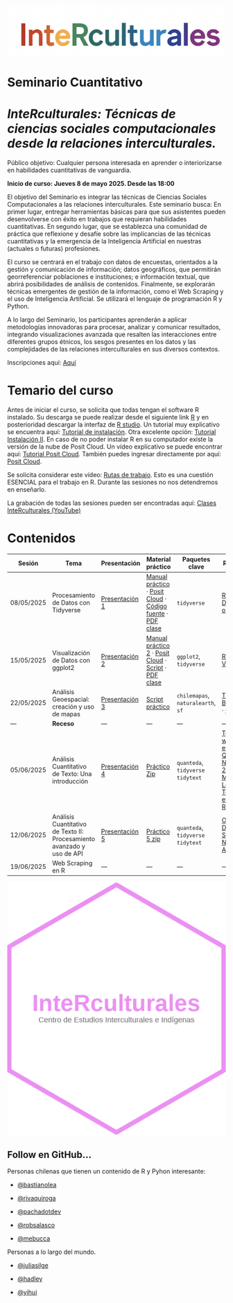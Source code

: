 ![](img/interculturales2.png)

# Seminario Cuantitativo

# ***InteRculturales:** Técnicas de ciencias sociales computacionales desde la relaciones interculturales.*

Público objetivo: Cualquier persona interesada en aprender o interiorizarse en habilidades cuantitativas de vanguardia.

**Inicio de curso: Jueves 8 de mayo 2025. Desde las 18:00**

El objetivo del Seminario es integrar las técnicas de Ciencias Sociales Computacionales a las relaciones interculturales. Este seminario busca: En primer lugar, entregar herramientas básicas para que sus asistentes pueden desenvolverse con éxito en trabajos que requieran habilidades cuantitativas. En segundo lugar, que se establezca una comunidad de práctica que reflexione y desafíe sobre las implicancias de las técnicas cuantitativas y la emergencia de la Inteligencia Artificial en nuestras (actuales o futuras) profesiones.

El curso se centrará en el trabajo con datos de encuestas, orientados a la gestión y comunicación de información; datos geográficos, que permitirán georreferenciar poblaciones e instituciones; e información textual, que abrirá posibilidades de análisis de contenidos. Finalmente, se explorarán técnicas emergentes de gestión de la información, como el Web Scraping y el uso de Inteligencia Artificial. Se utilizará el lenguaje de programación R y Python.

A lo largo del Seminario, los participantes aprenderán a aplicar metodologías innovadoras para procesar, analizar y comunicar resultados, integrando visualizaciones avanzada que resalten las interacciones entre diferentes grupos étnicos, los sesgos presentes en los datos y las complejidades de las relaciones interculturales en sus diversos contextos.

Inscripciones aquí: [Aquí](https://forms.cloud.microsoft/r/10cuEygf00)

# Temario del curso

Antes de iniciar el curso, se solicita que todas tengan el software R instalado. Su descarga se puede realizar desde el siguiente link [R](https://cran.r-project.org/bin/windows/base/) y en posterioridad descargar la interfaz de [R studio](https://posit.co/download/rstudio-desktop/). Un tutorial muy explicativo se encuentra aquí: [Tutorial de instalación](https://www.youtube.com/watch?v=RtkCAKXsVbw&t=204s). Otra excelente opción: [Tutorial Instalación II](https://bastianolea.rbind.io/blog/r_introduccion/instalar_r/). En caso de no poder instalar R en su computador existe la versión de la nube de Posit Cloud. Un vídeo explicativo se puede encontrar aquí: [Tutorial Posit Cloud](https://www.youtube.com/watch?v=hZuCmgoSGzM). También puedes ingresar directamente por aquí: [Posit Cloud](https://posit.cloud/).

Se solicita considerar este vídeo: [Rutas de trabajo](https://www.youtube.com/watch?v=gWcmdA_uGVY). Esto es una cuestión ESENCIAL para el trabajo en R. Durante las sesiones no nos detendremos en enseñarlo.

La grabación de todas las sesiones pueden ser encontradas aquí: [Clases InteRculturales (YouTube)](https://youtube.com/playlist?list=PL8V8dGNnJoBQUQ0lXLNRAtuDXb3UCZ9NX&si=Q6AmGrO4gpyabDlW)

# Contenidos

| **Sesión** | **Tema**                                                               | **Presentación**                                                                                                     | **Material práctico**                                                                                                                                                                                                                                                                                                                                                        | **Paquetes clave**                 | **Referencias**                                                                                                                                                                                                                                                                                                                                                                                                                                                           |
|---------|---------|---------|---------------|---------|---------------------|
| 08/05/2025 | Procesamiento de Datos con Tidyverse                                   | [Presentación 1](https://centrociir.github.io/interculturales/clases/clase1/pres/presentacion-1.html)                | [Manual práctico](https://centrociir.github.io/interculturales/clases/clase1/clase_1.html) · [Posit Cloud](https://posit.cloud/content/10310196) · [Código fuente](https://github.com/centrociir/interculturales/blob/main/clases/clase1/practico/practico_1.R) · [PDF clase](https://github.com/centrociir/interculturales/blob/main/clases/clase1/interculturales_1.pdf)   | `tidyverse`                        | [R4DS - Datos ordenados](https://r4ds.had.co.nz/tidy-data.html)                                                                                                                                                                                                                                                                                                                                                                                                           |
| 15/05/2025 | Visualización de Datos con ggplot2                                     | [Presentación 2](https://centrociir.github.io/interculturales/clases/clase2/presentacion/presentacion-2.html)        | [Manual práctico 2](https://centrociir.github.io/interculturales/clases/clase2/practico/practico2.html) · [Posit Cloud](https://posit.cloud/content/10365718) · [Script](https://github.com/centrociir/interculturales/blob/main/clases/clase2/script_practico.R) · [PDF clase](https://github.com/centrociir/interculturales/blob/main/clases/clase2/interculturales_2.pdf) | `ggplot2`, `tidyverse`             | [R4DS - Visualización](https://r4ds.had.co.nz/data-visualisation.html)                                                                                                                                                                                                                                                                                                                                                                                                    |
| 22/05/2025 | Análisis Geoespacial: creación y uso de mapas                          | [Presentación 3](https://centrociir.github.io/interculturales/clases/clase3/presentacion/presentacion_clase3.html)   | [Script práctico](https://github.com/centrociir/interculturales/blob/main/clases/clase3/practico/codigo_practico3.R)                                                                                                                                                                                                                                                         | `chilemapas`, `naturalearth`, `sf` | [Tutorial Bastián Olea](https://rpubs.com/bastimapache/mapa_urbano_rm) · [ChileMapas](https://github.com/juanmiguelsr/chilemapas)                                                                                                                                                                                                                                                                                                                                         |
| —          | **Receso**                                                             | —                                                                                                                    | —                                                                                                                                                                                                                                                                                                                                                                            | —                                  | —                                                                                                                                                                                                                                                                                                                                                                                                                                                                         |
| 05/06/2025 | Análisis Cuantitativo de Texto: Una introducción                       | [Presentación 4](https://github.com/centrociir/interculturales/blob/main/clases/clase5/presentacion2/clase5_pdf.pdf) | [Práctico Zip](https://github.com/centrociir/interculturales/blob/main/clases/clase5/practico/practico-comprimido.zip)                                                                                                                                                                                                                                                       | `quanteda`, `tidyverse` `tidytext` | [Text Mining with R](https://www.tidytextmining.com) · [Hou et al. 2025](https://journals.sagepub.com/doi/10.1177/2057150X241306780) · [Quanteda](https://quanteda.io/) · [Nguyen et al. 2020](https://www.frontiersin.org/journals/artificial-intelligence/articles/10.3389/frai.2020.00062/full) · [Machine Learning in Text](https://smltar.com) · [David et al. 2012](https://www.cs.columbia.edu/~blei/papers/Blei2012.pdf) · [Riva Quiroga](https://rivaquiroga.cl) |
| 12/06/2025 | Análisis Cuantitativo de Texto II: Procesamiento avanzado y uso de API | [Presentación 5](https://centrociir.github.io/interculturales/clases/clase6/presentacion/presentacion_clase6.html)   | [Práctico 5 zip](https://github.com/centrociir/interculturales/blob/main/clases/clase6/practico/practico5.zip)                                                                                                                                                                                                                                                               | `quanteda`, `tidyverse` `tidytext` | [OpenAI API Docs](https://platform.openai.com/docs/) · [NLP Stanford](https://nlp.stanford.edu) · [NLP UCH](https://github.com/dccuchile/CC6205) · [API GeminAI](https://ai.google.dev/gemini-api/docs/quickstart?hl=es-419&lang=python)                                                                                                                                                                                                                                  |
| 19/06/2025 | Web Scraping en R                                                      | —                                                                                                                    | —                                                                                                                                                                                                                                                                                                                                                                            | —                                  | —                                                                                                                                                                                                                                                                                                                                                                                                                                                                         |

![](img/sticker_ciir_rosa_v2.png)

## Follow en GitHub...

Personas chilenas que tienen un contenido de R y Pyhon interesante:

-   [\@bastianolea](https://github.com/bastianolea)

-   [\@rivaquiroga](https://github.com/rivaquiroga/)

-   [\@pachadotdev](https://github.com/pachadotdev)

-   [\@robsalasco](https://github.com/robsalasco)

-   [\@mebucca](https://github.com/mebucca)

Personas a lo largo del mundo.

-   [\@juliasilge](https://github.com/)

-   [\@hadley](https://github.com/hadley)

-   [\@yihui](https://github.com/yihui)
